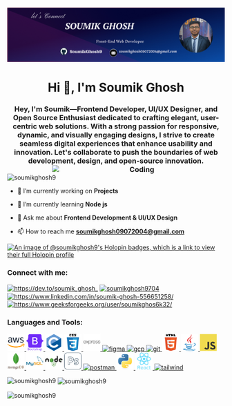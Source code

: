 ![MasterHead](https://github.com/SoumikGhosh9/SoumikGhosh9/blob/main/Mask%20group.jpg)
<h1 align="center">Hi 👋, I'm Soumik Ghosh</h1>
<h3 align="center">Hey, I'm Soumik—Frontend Developer, UI/UX Designer, and Open Source Enthusiast dedicated to crafting elegant, user-centric web solutions. With a strong passion for responsive, dynamic, and visually engaging designs, I strive to create seamless digital experiences that enhance usability and innovation. Let's collaborate to push the boundaries of web development, design, and open-source innovation.
<img align="right" alt="Coding" width="400" margin="20px" src="[https://media4.giphy.com/media/v1.Y2lkPTc5MGI3NjExOWJiMGE5NGI3YTQ1OTAxMzE3YjdhYjcwMGIzNTM1MjE0MTgwYzU4YSZjdD1n/Xewa8pwHHvzheQFKDD/giphy.gif](https://sdmntprnorthcentralus.oaiusercontent.com/files/00000000-b7e0-522f-87c6-82af551190ea/raw?se=2025-04-06T07%3A14%3A21Z&sp=r&sv=2024-08-04&sr=b&scid=4daa3dfd-25b4-5a56-86ee-06822e07ca35&skoid=de76bc29-7017-43d4-8d90-7a49512bae0f&sktid=a48cca56-e6da-484e-a814-9c849652bcb3&skt=2025-04-06T05%3A57%3A37Z&ske=2025-04-07T05%3A57%3A37Z&sks=b&skv=2024-08-04&sig=9JgzyuvYKOya1pXUfp4DhWE%2BEZfeALs4m6NrjFGcBK4%3D)"></h3>

<p align="left"> <img src="https://komarev.com/ghpvc/?username=soumikghosh9&label=Profile%20views&color=0e75b6&style=flat" alt="soumikghosh9" /> </p>



- 🔭 I’m currently working on **Projects**

- 🌱 I’m currently learning **Node js**

- 💬 Ask me about **Frontend Development & UI/UX Design**

- 📫 How to reach me **soumikghosh09072004@gmail.com**

[![An image of @soumikghosh9's Holopin badges, which is a link to view their full Holopin profile](https://holopin.me/soumikghosh9)](https://holopin.io/@soumikghosh9)

<h3 align="left">Connect with me:</h3>
<p align="left">
<a href="https://dev.to/https://dev.to/soumik_ghosh_" target="blank"><img align="center" src="https://raw.githubusercontent.com/rahuldkjain/github-profile-readme-generator/master/src/images/icons/Social/devto.svg" alt="https://dev.to/soumik_ghosh_" height="30" width="40" /></a>
<a href="https://twitter.com/soumikghosh9704" target="blank"><img align="center" src="https://raw.githubusercontent.com/rahuldkjain/github-profile-readme-generator/master/src/images/icons/Social/twitter.svg" alt="soumikghosh9704" height="30" width="40" /></a>
<a href="https://linkedin.com/in/https://www.linkedin.com/in/soumik-ghosh-556651258/" target="blank"><img align="center" src="https://raw.githubusercontent.com/rahuldkjain/github-profile-readme-generator/master/src/images/icons/Social/linked-in-alt.svg" alt="https://www.linkedin.com/in/soumik-ghosh-556651258/" height="30" width="40" /></a>
<a href="https://auth.geeksforgeeks.org/user/https://www.geeksforgeeks.org/user/soumikghos6k32/" target="blank"><img align="center" src="https://raw.githubusercontent.com/rahuldkjain/github-profile-readme-generator/master/src/images/icons/Social/geeks-for-geeks.svg" alt="https://www.geeksforgeeks.org/user/soumikghos6k32/" height="30" width="40" /></a>
</p>

<h3 align="left">Languages and Tools:</h3>
<p align="left"> <a href="https://aws.amazon.com" target="_blank" rel="noreferrer"> <img src="https://raw.githubusercontent.com/devicons/devicon/master/icons/amazonwebservices/amazonwebservices-original-wordmark.svg" alt="aws" width="40" height="40"/> </a> <a href="https://getbootstrap.com" target="_blank" rel="noreferrer"> <img src="https://raw.githubusercontent.com/devicons/devicon/master/icons/bootstrap/bootstrap-plain-wordmark.svg" alt="bootstrap" width="40" height="40"/> </a> <a href="https://www.cprogramming.com/" target="_blank" rel="noreferrer"> <img src="https://raw.githubusercontent.com/devicons/devicon/master/icons/c/c-original.svg" alt="c" width="40" height="40"/> </a> <a href="https://www.w3schools.com/css/" target="_blank" rel="noreferrer"> <img src="https://raw.githubusercontent.com/devicons/devicon/master/icons/css3/css3-original-wordmark.svg" alt="css3" width="40" height="40"/> </a> <a href="https://expressjs.com" target="_blank" rel="noreferrer"> <img src="https://raw.githubusercontent.com/devicons/devicon/master/icons/express/express-original-wordmark.svg" alt="express" width="40" height="40"/> </a> <a href="https://www.figma.com/" target="_blank" rel="noreferrer"> <img src="https://www.vectorlogo.zone/logos/figma/figma-icon.svg" alt="figma" width="40" height="40"/> </a> <a href="https://cloud.google.com" target="_blank" rel="noreferrer"> <img src="https://www.vectorlogo.zone/logos/google_cloud/google_cloud-icon.svg" alt="gcp" width="40" height="40"/> </a> <a href="https://git-scm.com/" target="_blank" rel="noreferrer"> <img src="https://www.vectorlogo.zone/logos/git-scm/git-scm-icon.svg" alt="git" width="40" height="40"/> </a> <a href="https://www.w3.org/html/" target="_blank" rel="noreferrer"> <img src="https://raw.githubusercontent.com/devicons/devicon/master/icons/html5/html5-original-wordmark.svg" alt="html5" width="40" height="40"/> </a> <a href="https://www.java.com" target="_blank" rel="noreferrer"> <img src="https://raw.githubusercontent.com/devicons/devicon/master/icons/java/java-original.svg" alt="java" width="40" height="40"/> </a> <a href="https://developer.mozilla.org/en-US/docs/Web/JavaScript" target="_blank" rel="noreferrer"> <img src="https://raw.githubusercontent.com/devicons/devicon/master/icons/javascript/javascript-original.svg" alt="javascript" width="40" height="40"/> </a> <a href="https://www.mongodb.com/" target="_blank" rel="noreferrer"> <img src="https://raw.githubusercontent.com/devicons/devicon/master/icons/mongodb/mongodb-original-wordmark.svg" alt="mongodb" width="40" height="40"/> </a> <a href="https://www.mysql.com/" target="_blank" rel="noreferrer"> <img src="https://raw.githubusercontent.com/devicons/devicon/master/icons/mysql/mysql-original-wordmark.svg" alt="mysql" width="40" height="40"/> </a> <a href="https://nodejs.org" target="_blank" rel="noreferrer"> <img src="https://raw.githubusercontent.com/devicons/devicon/master/icons/nodejs/nodejs-original-wordmark.svg" alt="nodejs" width="40" height="40"/> </a> <a href="https://www.photoshop.com/en" target="_blank" rel="noreferrer"> <img src="https://raw.githubusercontent.com/devicons/devicon/master/icons/photoshop/photoshop-line.svg" alt="photoshop" width="40" height="40"/> </a> <a href="https://postman.com" target="_blank" rel="noreferrer"> <img src="https://www.vectorlogo.zone/logos/getpostman/getpostman-icon.svg" alt="postman" width="40" height="40"/> </a> <a href="https://www.python.org" target="_blank" rel="noreferrer"> <img src="https://raw.githubusercontent.com/devicons/devicon/master/icons/python/python-original.svg" alt="python" width="40" height="40"/> </a> <a href="https://reactjs.org/" target="_blank" rel="noreferrer"> <img src="https://raw.githubusercontent.com/devicons/devicon/master/icons/react/react-original-wordmark.svg" alt="react" width="40" height="40"/> </a> <a href="https://tailwindcss.com/" target="_blank" rel="noreferrer"> <img src="https://www.vectorlogo.zone/logos/tailwindcss/tailwindcss-icon.svg" alt="tailwind" width="40" height="40"/> </a> </p>

<p><img align="left" src="https://github-readme-stats.vercel.app/api/top-langs?username=soumikghosh9&show_icons=true&locale=en&layout=compact" alt="soumikghosh9" /></p>

<p>&nbsp;<img align="center" src="https://github-readme-stats.vercel.app/api?username=soumikghosh9&show_icons=true&locale=en" alt="soumikghosh9" /></p>

<p><img align="center" src="https://github-readme-streak-stats.herokuapp.com/?user=soumikghosh9&" alt="soumikghosh9" /></p>

